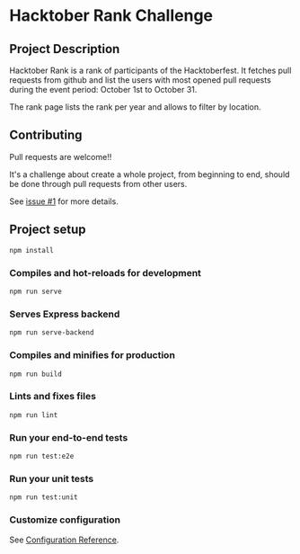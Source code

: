 # Hacktober Rank Challenge

## Project Description

Hacktober Rank is a rank of participants of the Hacktoberfest. It fetches pull requests from github and list the users with most opened pull requests during the event period: October 1st to October 31.

The rank page lists the rank per year and allows to filter by location.

## Contributing

Pull requests are welcome!!

It's a challenge about create a whole project, from beginning to end, should be done through pull requests from other users. 

See [issue #1](https://github.com/paulodiovani/hacktoberrank/issues/1) for more details.

## Project setup
```
npm install
```

### Compiles and hot-reloads for development
```
npm run serve
```

### Serves Express backend
```
npm run serve-backend
```

### Compiles and minifies for production
```
npm run build
```

### Lints and fixes files
```
npm run lint
```

### Run your end-to-end tests
```
npm run test:e2e
```

### Run your unit tests
```
npm run test:unit
```

### Customize configuration
See [Configuration Reference](https://cli.vuejs.org/config/).
